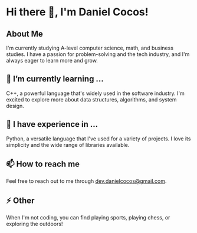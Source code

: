 # Hi there 👋, I'm Daniel Cocos!

## About Me
I'm currently studying A-level computer science, math, and business studies. I have a passion for problem-solving and the tech industry, and I'm always eager to learn more and grow.

## 🌱 I’m currently learning ...
C++, a powerful language that's widely used in the software industry. I'm excited to explore more about data structures, algorithms, and system design.

## 🔭 I have experience in ...
Python, a versatile language that I've used for a variety of projects. I love its simplicity and the wide range of libraries available.

## 📫 How to reach me
Feel free to reach out to me through dev.danielcocos@gmail.com.

## ⚡ Other
When I'm not coding, you can find playing sports, playing chess, or exploring the outdoors!
